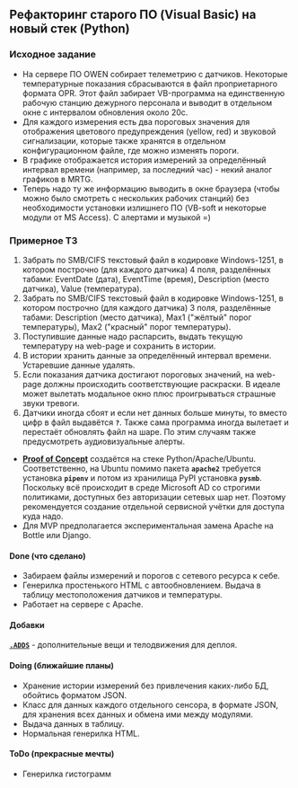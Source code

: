 ## Рефакторинг старого ПО (Visual Basic) на новый стек (Python) ##
### Исходное задание ###
- На сервере ПО OWEN собирает телеметрию с датчиков. Некоторые температурные
показания сбрасываются в файл проприетарного формата OPR. Этот файл забирает
VB-программа на единственную рабочую станцию дежурного персонала и выводит в
отдельном окне с интервалом обновления около 20с.    
- Для каждого измерения есть два пороговых значения для отображения цветового
предупреждения (yellow, red) и звуковой сигнализации, которые также хранятся в
отдельном конфигурационном файле, где можно изменять пороги.    
- В графике отображается история измерений за определённый интервал времени
(например, за последний час) - некий аналог графиков в MRTG.    
- Теперь надо ту же информацию выводить в окне браузера (чтобы можно было смотреть
с нескольких рабочих станций) без необходимости установки излишнего ПО (VB-soft
и некоторые модули от MS Access). С алертами и музыкой =)    
### Примерное ТЗ ###
1. Забрать по SMB/CIFS текстовый файл в кодировке Windows-1251, в котором построчно
(для каждого датчика) 4 поля, разделённых табами: EventDate (дата), EventTime
(время), Description (место датчика), Value (температура).    
2. Забрать по SMB/CIFS текстовый файл в кодировке Windows-1251, в котором построчно
(для каждого датчика) 3 поля, разделённые табами: Description (место датчика),
Max1 ("жёлтый" порог температуры), Max2 ("красный" порог температуры).    
3. Поступившие данные надо распарсить, выдать текущую температуру на web-page и
сохранить в истории.    
4. В истории хранить данные за определённый интервал времени. Устаревшие данные
удалять.    
5. Если показания датчика достигают пороговых значений, на web-page должны
происходить соответствующие раскраски. В идеале может вылетать модальное окно
плюс проигрываться страшные звуки тревоги.    
6. Датчики иногда сбоят и если нет данных больше минуты, то вместо цифр в файл
выдавётся **`?`**. Также сама программа иногда вылетает и перестаёт обновлять
файл на шаре. По этим случаям также предусмотреть аудиовизуальные алерты.
- [**Proof of Concept**](https://github.com/wildfielded/pet-owen/tree/master/PoC)
создаётся на стеке Python/Apache/Ubuntu. Соответственно, на Ubuntu помимо пакета
**`apache2`** требуется установка **`pipenv`** и потом из хранилища PyPI установка
**`pysmb`**.    
Поскольку всё происходит в среде Microsoft AD со строгими политиками, доступных
без авторизации сетевых шар нет. Поэтому рекомендуется создание отдельной
сервисной учётки для доступа куда надо.    
- Для MVP предполагается экспериментальная замена Apache на Bottle или Django.    
#### Done (что сделано) ####
- Забираем файлы измерений и порогов с сетевого ресурса к себе.    
- Генерилка простенького HTML c автообновлением. Выдача в таблицу местоположения
датчиков и температуры.    
- Работает на сервере с Apache.    
#### Добавки ####
[**`.ADDS`**](https://github.com/wildfielded/pet-owen/tree/master/.ADDS) - дополнительные
вещи и телодвижения для деплоя.    
#### Doing (ближайшие планы) ####
- Хранение истории измерений без привлечения каких-либо БД, обойтись форматом JSON.    
- Класс для данных каждого отдельного сенсора, в формате JSON, для хранения всех
данных и обмена ими между модулями.    
- Выдача данных в таблицу.    
- Нормальная генерилка HTML.    
#### ToDo (прекрасные мечты) ####
- Генерилка гистограмм    
